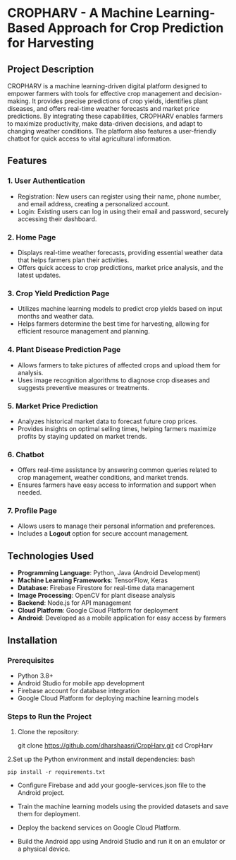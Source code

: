 # CROPHARV - A Machine Learning-Based Approach for Crop Prediction for Harvesting

## Project Description

CROPHARV is a machine learning-driven digital platform designed to empower farmers with tools for effective crop management and decision-making. It provides precise predictions of crop yields, identifies plant diseases, and offers real-time weather forecasts and market price predictions. By integrating these capabilities, CROPHARV enables farmers to maximize productivity, make data-driven decisions, and adapt to changing weather conditions. The platform also features a user-friendly chatbot for quick access to vital agricultural information.

## Features

### 1. User Authentication
- Registration: New users can register using their name, phone number, and email address, creating a personalized account.
- Login: Existing users can log in using their email and password, securely accessing their dashboard.

### 2. Home Page
- Displays real-time weather forecasts, providing essential weather data that helps farmers plan their activities.
- Offers quick access to crop predictions, market price analysis, and the latest updates.

### 3. Crop Yield Prediction Page
- Utilizes machine learning models to predict crop yields based on input months and weather data.
- Helps farmers determine the best time for harvesting, allowing for efficient resource management and planning.

### 4. Plant Disease Prediction Page
- Allows farmers to take pictures of affected crops and upload them for analysis.
- Uses image recognition algorithms to diagnose crop diseases and suggests preventive measures or treatments.

### 5. Market Price Prediction
- Analyzes historical market data to forecast future crop prices.
- Provides insights on optimal selling times, helping farmers maximize profits by staying updated on market trends.

### 6. Chatbot
- Offers real-time assistance by answering common queries related to crop management, weather conditions, and market trends.
- Ensures farmers have easy access to information and support when needed.

### 7. Profile Page
- Allows users to manage their personal information and preferences.
- Includes a **Logout** option for secure account management.

## Technologies Used
- **Programming Language**: Python, Java (Android Development)
- **Machine Learning Frameworks**: TensorFlow, Keras
- **Database**: Firebase Firestore for real-time data management
- **Image Processing**: OpenCV for plant disease analysis
- **Backend**: Node.js for API management
- **Cloud Platform**: Google Cloud Platform for deployment
- **Android**: Developed as a mobile application for easy access by farmers

## Installation

### Prerequisites
- Python 3.8+
- Android Studio for mobile app development
- Firebase account for database integration
- Google Cloud Platform for deploying machine learning models

### Steps to Run the Project
1. Clone the repository:
   
   git clone https://github.com/dharshaasri/CropHarv.git
   cd CropHarv

2.Set up the Python environment and install dependencies:
 	bash

	pip install -r requirements.txt

 - Configure Firebase and add your google-services.json file to the Android project.

 - Train the machine learning models using the provided datasets and save them for deployment.

 - Deploy the backend services on Google Cloud Platform.

 - Build the Android app using Android Studio and run it on an emulator or a physical device.
